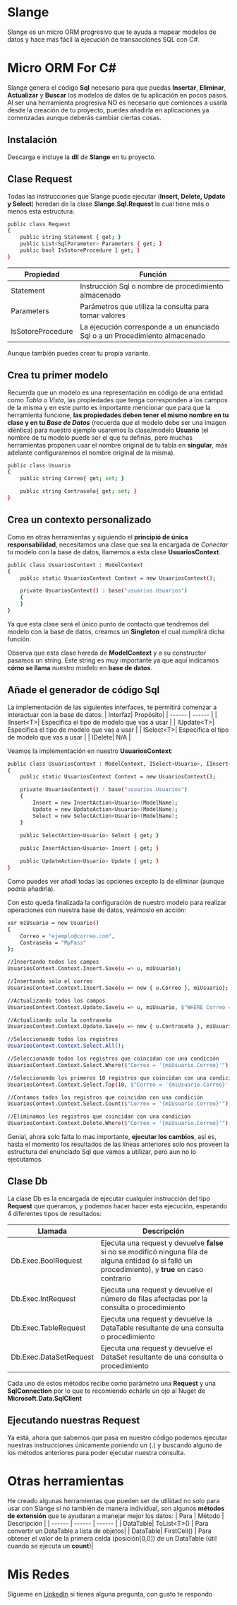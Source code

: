 # Slange

Slange es un micro ORM progresivo que te ayuda a mapear modelos de datos y hace mas fácil la ejecución de transacciones SQL con C#.


# Micro ORM For C#

Slange genera el código **Sql** necesario para que puedas **Insertar**, **Eliminar**, **Actualizar** y **Buscar** los modelos de datos de tu aplicación en pocos pasos.
Al ser una herramienta progresiva NO es necesario que comiences a usarla desde la creación de tu proyecto, puedes añadirla en aplicaciones ya comenzadas aunque deberás cambiar ciertas cosas.

## Instalación

Descarga e incluye la **dll** de **Slange** en tu proyecto.


## Clase Request
Todas las instrucciones que Slange puede ejecutar (**Insert, Delete, Update y Select**) heredan de la clase **Slange.Sql.Request** la cual tiene más o menos esta estructura:
```sh
public class Request
{
    public string Statement { get; }
    public List<SqlParameter> Parameters { get; }
    public bool IsSotoreProcedure { get; }
}
```
| Propiedad| Función|
| ------ | ------ |
| Statement | Instrucción Sql o nombre de procedimiento almacenado |
| Parameters | Parámetros que utiliza la consulta para tomar valores |
| IsSotoreProcedure| La ejecución corresponde a un enunciado Sql o a un Procedimiento almacenado |

Aunque también puedes crear tu propia variante.

## Crea tu primer modelo

Recuerda que un modelo es una representación en código de una entidad como *Tabla* o *Vista*, las propiedades que tenga corresponden a los campos de la misma y en este punto es importante mencionar que para que la herramienta funcione, **las propiedades deben tener el mismo nombre en tu clase y en tu *Base de Datos*** (recuerda que el modelo debe ser una imagen idéntica) para nuestro ejemplo usaremos la clase/modelo **Usuario** (el nombre de tu modelo puede ser el que tu definas, pero muchas herramientas proponen usar el nombre original de tu tabla en **singular**, más adelante configuraremos el nombre original de la misma).
```sh
public class Usuario
{
    public string Correo{ get; set; }

    public string Contraseña{ get; set; }
}
```

## Crea un contexto personalizado

Como en otras herramientas y siguiendo el **principió de única responsabilidad**, necesitamos una clase que sea la encargada de *Conectar* tu modelo con la base de datos, llamemos a esta clase **UsuariosContext**.
```sh
public class UsuariosContext : ModelContext
{
    public static UsuariosContext Context = new UsuariosContext();

    private UsuariosContext() : base("usuarios.Usuarios")
    {
    }
}
```
Ya que esta clase será el único punto de contacto que tendremos del modelo con la base de datos, creamos un **Singleton** el cual cumplirá dicha función.

Observa que esta clase hereda de **ModelContext** y a su constructor pasamos un string. Este string es muy importante ya que aquí indicamos **cómo se llama** nuestro modelo en **base de datos**.

## Añade el generador de código Sql
La implementación de las siguientes interfaces, te permitirá comenzar a interactuar con la base de datos:
| Interfaz| Propósito|
| ------ | ------ |
| IInsert\<T>| Especifica el tipo de modelo que vas a usar  |
| IUpdate\<T>| Especifica el tipo de modelo que vas a usar  |
| ISelect\<T>| Especifica el tipo de modelo que vas a usar  |
| IDelete| N/A  |

Veamos la implementación en nuestro **UsuariosContext**:
```sh
public class UsuariosContext : ModelContext, ISelect<Usuario>, IInsert<Usuario>, IUpdate<Usuario>
{
    public static UsuariosContext Context = new UsuariosContext();

    private UsuariosContext() : base("usuarios.Usuarios")
    {
        Insert = new InsertAction<Usuario>(ModelName);
        Update = new UpdateAction<Usuario>(ModelName);
        Select = new SelectAction<Usuario>(ModelName);
	}
	
    public SelectAction<Usuario> Select { get; }

    public InsertAction<Usuario> Insert { get; }

    public UpdateAction<Usuario> Update { get; }
}
```

Como puedes ver añadí todas las opciones excepto la de eliminar (aunque podría añadirla).

Con esto queda finalizada la configuración de nuestro modelo para realizar operaciones con nuestra base de datos, veámoslo en acción:

```sh
var miUsuario = new Usuario()
{
    Correo = "ejemplo@correo.com",
    Contraseña = "MyPass"
};

//Insertando todos los campos
UsuariosContext.Context.Insert.Save(u => u, miUsuario);

//Insertando solo el correo
UsuariosContext.Context.Insert.Save(u => new { u.Correo }, miUsuario);

//Actualizando todos los campos
UsuariosContext.Context.Update.Save(u => u, miUsuario, $"WHERE Correo = '{miUsuario.Correo}'");

//Actualizando solo la contraseña
UsuariosContext.Context.Update.Save(u => new { u.Contraseña }, miUsuario, $"WHERE Correo = '{miUsuario.Correo}'");

//Seleccionando todos los registros
UsuariosContext.Context.Select.All();

//Seleccionando todos los registros que coincidan con una condición
UsuariosContext.Context.Select.Where($"Correo = '{miUsuario.Correo}'");

//Seleccionando los primeros 10 registros que coincidan con una condición (observe que podemos incluir un "order by" en todos los tipos de Select)
UsuariosContext.Context.Select.Top(10, $"Correo = '{miUsuario.Correo}' order by Correo desc");

//Contamos todos los registros que coincidan con una condición
UsuariosContext.Context.Select.Count($"Correo = '{miUsuario.Correo}'");

//Eliminamos los registros que coincidan con una condición
UsuariosContext.Context.Delete.Where($"Correo = '{miUsuario.Correo}'");
```

Genial, ahora solo falta lo mas importante, **ejecutar los cambios**, así es, hasta el momento los resultados de las líneas anteriores solo nos proveen la estructura del enunciado Sql que vamos a utilizar, pero aun no lo ejecutamos. 

## Clase Db

La clase Db es la encargada de ejecutar cualquier instrucción del tipo **Request** que queramos, y podemos hacer hacer esta ejecución, esperando 4 diferentes tipos de resultados:

| Llamada| Descripción|
| ------ | ------ |
| Db.Exec.BoolRequest| Ejecuta una request y devuelve **false** si no se modificó ninguna fila de alguna entidad (o si falló un procedimiento), y **true** en caso contrario |
| Db.Exec.IntRequest| Ejecuta una request y devuelve el número de filas afectadas por la consulta o procedimiento |
| Db.Exec.TableRequest| Ejecuta una request y devuelve la DataTable resultante de una consulta o procedimiento |
| Db.Exec.DataSetRequest| Ejecuta una request y devuelve el DataSet resultante de una consulta o procedimiento|

Cada uno de estos métodos recibe como parámetro una **Request** y una **SqlConnection** por lo que te recomiendo echarle un ojo al Nuget de **Microsoft.Data.SqlClient**

## Ejecutando nuestras Request

Ya está, ahora que sabemos que pasa en nuestro código podemos ejecutar nuestras instrucciones únicamente poniendo un (**.**) y buscando alguno de los métodos anteriores para poder ejecutar nuestra consulta.


# Otras herramientas 

He creado algunas herramientas que pueden ser de utilidad no solo para usar con Slange si no también de manera individual, son algunos **métodos de extensión** que te ayudaran a manejar mejor los datos:
| Para | Método | Descripción |
| ------ | ------ | ------ |
| DataTable| ToList\<T>() | Para convertir un DataTable a lista de objetos|
| DataTable| FirstCell() | Para obtener el valor de la primera celda (posición[0,0]) de un DataTable (útil cuando se ejecuta un **count**)|

# Mis Redes
Sígueme en [LinkedIn](https://www.linkedin.com/in/melorojasluis/) si tienes alguna pregunta, con gusto te respondo

 